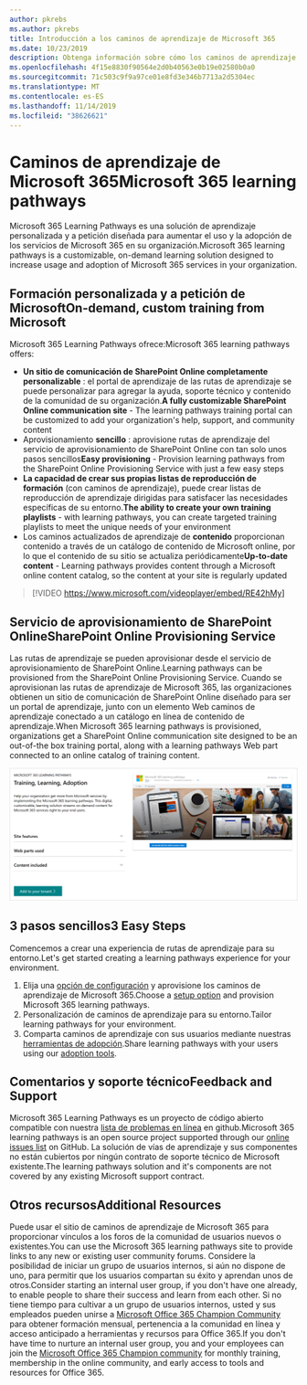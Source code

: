 ```yaml
---
author: pkrebs
ms.author: pkrebs
title: Introducción a los caminos de aprendizaje de Microsoft 365
ms.date: 10/23/2019
description: Obtenga información sobre cómo los caminos de aprendizaje de Microsoft 365 pueden acelerar el uso y la adopción de los servicios de Microsoft 365 en su organización. Las rutas de aprendizaje incluyen un elemento web personalizado de SharePoint Online y un moderno sitio de aprendizaje de comunicaciones de SharePoint Online que se aprovisiona fácilmente en su inquilino de Microsoft 365.
ms.openlocfilehash: 4f15e8830f90564e2d0b40563e0b19e02580b0a0
ms.sourcegitcommit: 71c503c9f9a97ce01e8fd3e346b7713a2d5304ec
ms.translationtype: MT
ms.contentlocale: es-ES
ms.lasthandoff: 11/14/2019
ms.locfileid: "38626621"
---
```

# <a name="microsoft-365-learning-pathways"></a><span data-ttu-id="b0f0f-104">Caminos de aprendizaje de Microsoft 365</span><span class="sxs-lookup"><span data-stu-id="b0f0f-104">Microsoft 365 learning pathways</span></span> 
<span data-ttu-id="b0f0f-105">Microsoft 365 Learning Pathways es una solución de aprendizaje personalizada y a petición diseñada para aumentar el uso y la adopción de los servicios de Microsoft 365 en su organización.</span><span class="sxs-lookup"><span data-stu-id="b0f0f-105">Microsoft 365 learning pathways is a customizable, on-demand learning solution designed to increase usage and adoption of Microsoft 365 services in your organization.</span></span>   

## <a name="on-demand-custom-training-from-microsoft"></a><span data-ttu-id="b0f0f-106">Formación personalizada y a petición de Microsoft</span><span class="sxs-lookup"><span data-stu-id="b0f0f-106">On-demand, custom training from Microsoft</span></span>

<span data-ttu-id="b0f0f-107">Microsoft 365 Learning Pathways ofrece:</span><span class="sxs-lookup"><span data-stu-id="b0f0f-107">Microsoft 365 learning pathways offers:</span></span>

- <span data-ttu-id="b0f0f-108">**Un sitio de comunicación de SharePoint Online completamente personalizable** : el portal de aprendizaje de las rutas de aprendizaje se puede personalizar para agregar la ayuda, soporte técnico y contenido de la comunidad de su organización.</span><span class="sxs-lookup"><span data-stu-id="b0f0f-108">**A fully customizable SharePoint Online communication site** - The learning pathways training portal can be customized to add your organization's help, support, and community content</span></span>
- <span data-ttu-id="b0f0f-109">Aprovisionamiento **sencillo** : aprovisione rutas de aprendizaje del servicio de aprovisionamiento de SharePoint Online con tan solo unos pasos sencillos</span><span class="sxs-lookup"><span data-stu-id="b0f0f-109">**Easy provisioning** - Provision learning pathways from the SharePoint Online Provisioning Service with just a few easy steps</span></span>
- <span data-ttu-id="b0f0f-110">**La capacidad de crear sus propias listas de reproducción de formación** (con caminos de aprendizaje), puede crear listas de reproducción de aprendizaje dirigidas para satisfacer las necesidades específicas de su entorno.</span><span class="sxs-lookup"><span data-stu-id="b0f0f-110">**The ability to create your own training playlists** - with learning pathways, you can create targeted training playlists to meet the unique needs of your environment</span></span>
- <span data-ttu-id="b0f0f-111">Los caminos actualizados de aprendizaje de **contenido** proporcionan contenido a través de un catálogo de contenido de Microsoft online, por lo que el contenido de su sitio se actualiza periódicamente</span><span class="sxs-lookup"><span data-stu-id="b0f0f-111">**Up-to-date content** - Learning pathways provides content through a Microsoft online content catalog, so the content at your site is regularly updated</span></span>

> [!VIDEO https://www.microsoft.com/videoplayer/embed/RE42hMy]

## <a name="sharepoint-online-provisioning-service"></a><span data-ttu-id="b0f0f-112">Servicio de aprovisionamiento de SharePoint Online</span><span class="sxs-lookup"><span data-stu-id="b0f0f-112">SharePoint Online Provisioning Service</span></span> 
<span data-ttu-id="b0f0f-113">Las rutas de aprendizaje se pueden aprovisionar desde el servicio de aprovisionamiento de SharePoint Online.</span><span class="sxs-lookup"><span data-stu-id="b0f0f-113">Learning pathways can be provisioned from the SharePoint Online Provisioning Service.</span></span> <span data-ttu-id="b0f0f-114">Cuando se aprovisionan las rutas de aprendizaje de Microsoft 365, las organizaciones obtienen un sitio de comunicación de SharePoint Online diseñado para ser un portal de aprendizaje, junto con un elemento Web caminos de aprendizaje conectado a un catálogo en línea de contenido de aprendizaje.</span><span class="sxs-lookup"><span data-stu-id="b0f0f-114">When Microsoft 365 learning pathways is provisioned, organizations get a SharePoint Online communication site designed to be an out-of-the box training portal, along with a learning pathways Web part connected to an online catalog of training content.</span></span> 

![CG-provision. png](media/cg-provision.png)

## <a name="3-easy-steps"></a><span data-ttu-id="b0f0f-116">3 pasos sencillos</span><span class="sxs-lookup"><span data-stu-id="b0f0f-116">3 Easy Steps</span></span>
<span data-ttu-id="b0f0f-117">Comencemos a crear una experiencia de rutas de aprendizaje para su entorno.</span><span class="sxs-lookup"><span data-stu-id="b0f0f-117">Let's get started creating a learning pathways experience for your environment.</span></span>
1. <span data-ttu-id="b0f0f-118">Elija una [opción de configuración](custom_setupoptions.md) y aprovisione los caminos de aprendizaje de Microsoft 365.</span><span class="sxs-lookup"><span data-stu-id="b0f0f-118">Choose a [setup option](custom_setupoptions.md) and provision Microsoft 365 learning pathways.</span></span>  
2. <span data-ttu-id="b0f0f-119">Personalización de caminos de aprendizaje para su entorno.</span><span class="sxs-lookup"><span data-stu-id="b0f0f-119">Tailor learning pathways for your environment.</span></span>
3. <span data-ttu-id="b0f0f-120">Comparta caminos de aprendizaje con sus usuarios mediante nuestras [herramientas de adopción](driveadoption.md).</span><span class="sxs-lookup"><span data-stu-id="b0f0f-120">Share learning pathways with your users using our [adoption tools](driveadoption.md).</span></span>

## <a name="feedback-and-support"></a><span data-ttu-id="b0f0f-121">Comentarios y soporte técnico</span><span class="sxs-lookup"><span data-stu-id="b0f0f-121">Feedback and Support</span></span>

<span data-ttu-id="b0f0f-122">Microsoft 365 Learning Pathways es un proyecto de código abierto compatible con nuestra [lista de problemas en línea](https://aka.ms/CustomLearningHelp) en github.</span><span class="sxs-lookup"><span data-stu-id="b0f0f-122">Microsoft 365 learning pathways is an open source project supported through our [online issues list](https://aka.ms/CustomLearningHelp) on GitHub.</span></span> <span data-ttu-id="b0f0f-123">La solución de vías de aprendizaje y sus componentes no están cubiertos por ningún contrato de soporte técnico de Microsoft existente.</span><span class="sxs-lookup"><span data-stu-id="b0f0f-123">The learning pathways solution and it's components are not covered by any existing Microsoft support contract.</span></span>  

## <a name="additional-resources"></a><span data-ttu-id="b0f0f-124">Otros recursos</span><span class="sxs-lookup"><span data-stu-id="b0f0f-124">Additional Resources</span></span>
<span data-ttu-id="b0f0f-125">Puede usar el sitio de caminos de aprendizaje de Microsoft 365 para proporcionar vínculos a los foros de la comunidad de usuarios nuevos o existentes.</span><span class="sxs-lookup"><span data-stu-id="b0f0f-125">You can use the Microsoft 365 learning pathways site to provide links to any new or existing user community forums.</span></span> <span data-ttu-id="b0f0f-126">Considere la posibilidad de iniciar un grupo de usuarios internos, si aún no dispone de uno, para permitir que los usuarios compartan su éxito y aprendan unos de otros.</span><span class="sxs-lookup"><span data-stu-id="b0f0f-126">Consider starting an internal user group, if you don't have one already, to enable people to share their success and learn from each other.</span></span>  <span data-ttu-id="b0f0f-127">Si no tiene tiempo para cultivar a un grupo de usuarios internos, usted y sus empleados pueden unirse a [Microsoft Office 365 Champion Community](https://aka.ms/O365Champions) para obtener formación mensual, pertenencia a la comunidad en línea y acceso anticipado a herramientas y recursos para Office 365.</span><span class="sxs-lookup"><span data-stu-id="b0f0f-127">If you don't have time to nurture an internal user group, you and your employees can join the [Microsoft Office 365 Champion community](https://aka.ms/O365Champions) for monthly training, membership in the online community, and early access to tools and resources for Office 365.</span></span>